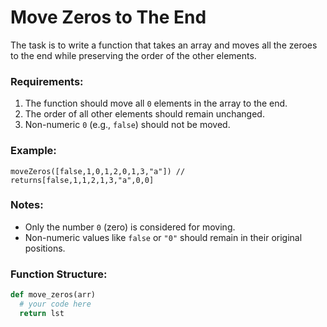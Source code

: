# Move Zeros to The End

The task is to write a function that takes an array and moves all the zeroes to the end while preserving the order of the other elements.

### Requirements:

1. The function should move all `0` elements in the array to the end.
2. The order of all other elements should remain unchanged.
3. Non-numeric `0` (e.g., `false`) should not be moved.

### Example:

```plaintext
moveZeros([false,1,0,1,2,0,1,3,"a"]) // returns[false,1,1,2,1,3,"a",0,0]
```

### Notes:

- Only the number `0` (zero) is considered for moving.
- Non-numeric values like `false` or `"0"` should remain in their original positions.

### Function Structure:

```python
def move_zeros(arr)
  # your code here
  return lst
```
